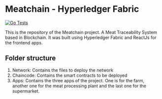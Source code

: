 [//]: # (SPDX-License-Identifier: CC-BY-4.0)

# Meatchain - Hyperledger Fabric

[![Go Tests](https://github.com/aaronmbdev/porkchain/actions/workflows/go.yml/badge.svg)](https://github.com/aaronmbdev/porkchain/actions/workflows/go.yml)

This is the repository of the Meatchain project. A Meat Traceability System based in Blockchain. It was built using Hyperledger Fabric and ReactJs for the frontend apps. 

## Folder structure

1. Network: Contains the files to deploy the network
2. Chaincode: Contains the smart contracts to be deployed
3. Apps: Contains the three apps of the project. One is for the farm, another one for the meat processing plant and the last one for the supermarket.